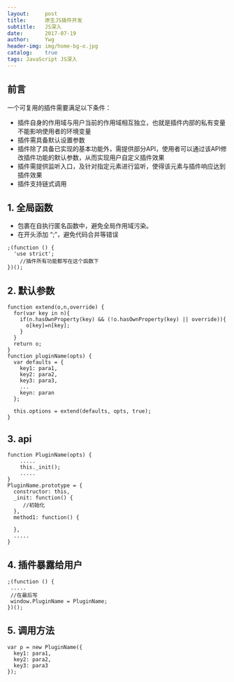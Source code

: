 ```yaml
---
layout:     post
title:      原生JS插件开发
subtitle:   JS深入
date:       2017-07-19
author:     Ywg
header-img: img/home-bg-o.jpg
catalog:    true
tags: JavaScript JS深入
---
```


## 前言
一个可复用的插件需要满足以下条件：
- 插件自身的作用域与用户当前的作用域相互独立，也就是插件内部的私有变量不能影响使用者的环境变量
- 插件需具备默认设置参数
- 插件除了具备已实现的基本功能外，需提供部分API，使用者可以通过该API修改插件功能的默认参数，从而实现用户自定义插件效果
- 插件需提供监听入口，及针对指定元素进行监听，使得该元素与插件响应达到插件效果
- 插件支持链式调用

## 1. 全局函数
- 包裹在自执行匿名函数中，避免全局作用域污染。
- 在开头添加 “;”，避免代码合并等错误
``` 
;(function () {
  'use strict';
	//插件所有功能都写在这个函数下
})();
``` 

## 2. 默认参数
``` 
function extend(o,n,override) {
  for(var key in n){
    if(n.hasOwnProperty(key) && (!o.hasOwnProperty(key) || override)){
      o[key]=n[key];
    }
  }
  return o;
}
function pluginName(opts) {
  var defaults = {
    key1: para1,
    key2: para2,
    key3: para3,
    ...
    keyn: paran
  };
  
  this.options = extend(defaults, opts, true);
}

``` 

## 3. api
``` 
function PluginName(opts) {
    .....
    this._init();
    .....
}
PluginName.prototype = {
  constructor: this,
  _init: function() {
     //初始化
  },
  method1: function() {
    
  },
  .....
}
``` 

## 4. 插件暴露给用户
``` 
;(function () {
 .....
 //在最后写
 window.PluginName = PluginName;
})();
``` 

## 5. 调用方法
``` 
var p = new PluginName({
  key1: para1,
  key2: para2,
  key3: para3
});
``` 

